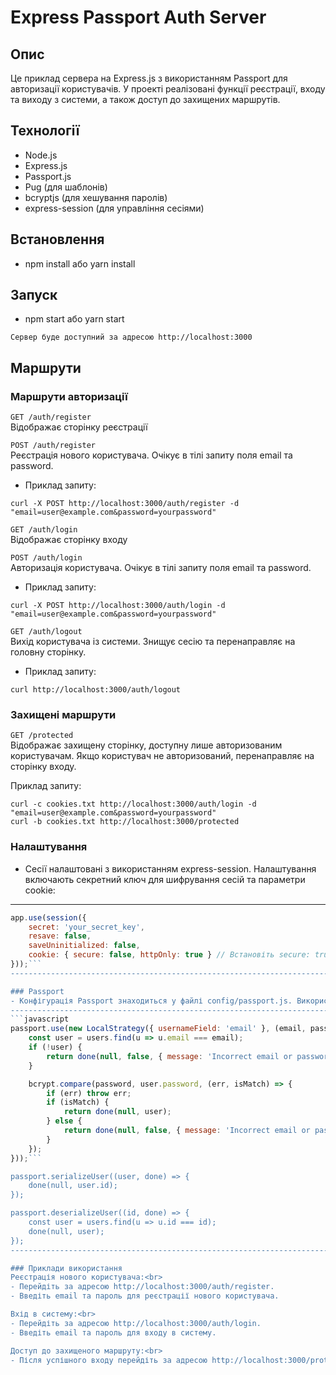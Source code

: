 # Express Passport Auth Server

## Опис

Це приклад сервера на Express.js з використанням Passport для авторизації користувачів. У проекті реалізовані функції реєстрації, входу та виходу з системи, а також доступ до захищених маршрутів.

## Технології

- Node.js
- Express.js
- Passport.js
- Pug (для шаблонів)
- bcryptjs (для хешування паролів)
- express-session (для управління сесіями)

## Встановлення

- npm install або yarn install


## Запуск

- npm start або yarn start

`Сервер буде доступний за адресою http://localhost:3000`

## Маршрути

### Маршрути авторизації

`GET /auth/register`<br>
Відображає сторінку реєстрації

`POST /auth/register`<br>
Реєстрація нового користувача. Очікує в тілі запиту поля email та password.

- Приклад запиту:

`curl -X POST http://localhost:3000/auth/register -d "email=user@example.com&password=yourpassword"`<br>

`GET /auth/login`<br>
Відображає сторінку входу<br>

`POST /auth/login`<br>
Авторизація користувача. Очікує в тілі запиту поля email та password.<br>

- Приклад запиту:

`curl -X POST http://localhost:3000/auth/login -d "email=user@example.com&password=yourpassword"`<br>

`GET /auth/logout`<br>
Вихід користувача із системи. Знищує сесію та перенаправляє на головну сторінку.<br>

- Приклад запиту:

`curl http://localhost:3000/auth/logout`<br>

### Захищені маршрути
`GET /protected`<br>
Відображає захищену сторінку, доступну лише авторизованим користувачам. Якщо користувач не авторизований, перенаправляє на сторінку входу.<br>

Приклад запиту:<br>

`curl -c cookies.txt http://localhost:3000/auth/login -d "email=user@example.com&password=yourpassword"`<br>
`curl -b cookies.txt http://localhost:3000/protected`<br>

### Налаштування

- Сесії налаштовані з використанням express-session. Налаштування включають секретний ключ для шифрування сесій та параметри cookie:<br>
----------------------------------------------------------------------------------------
```javascript
app.use(session({
    secret: 'your_secret_key',
    resave: false,
    saveUninitialized: false,
    cookie: { secure: false, httpOnly: true } // Встановіть secure: true для https
}));```
----------------------------------------------------------------------------------------

### Passport
- Конфігурація Passport знаходиться у файлі config/passport.js. Використовується локальна стратегія авторизації з використанням email та пароля. Паролі зберігаються у зашифрованому вигляді з використанням bcryptjs.<br>
----------------------------------------------------------------------------------------
```javascript
passport.use(new LocalStrategy({ usernameField: 'email' }, (email, password, done) => {
    const user = users.find(u => u.email === email);
    if (!user) {
        return done(null, false, { message: 'Incorrect email or password.' });
    }

    bcrypt.compare(password, user.password, (err, isMatch) => {
        if (err) throw err;
        if (isMatch) {
            return done(null, user);
        } else {
            return done(null, false, { message: 'Incorrect email or password.' });
        }
    });
}));```

passport.serializeUser((user, done) => {
    done(null, user.id);
});

passport.deserializeUser((id, done) => {
    const user = users.find(u => u.id === id);
    done(null, user);
});
----------------------------------------------------------------------------------------

### Приклади використання
Реєстрація нового користувача:<br>
- Перейдіть за адресою http://localhost:3000/auth/register.
- Введіть email та пароль для реєстрації нового користувача.

Вхід в систему:<br>
- Перейдіть за адресою http://localhost:3000/auth/login.
- Введіть email та пароль для входу в систему.

Доступ до захищеного маршруту:<br>
- Після успішного входу перейдіть за адресою http://localhost:3000/protected для доступу до захищеної сторінки.